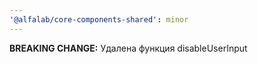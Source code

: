 ```yaml
---
'@alfalab/core-components-shared': minor
---
```


**BREAKING CHANGE:** Удалена функция disableUserInput
